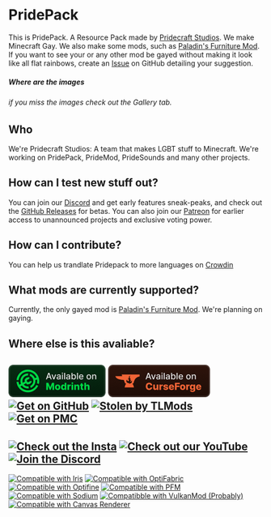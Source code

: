 <!-- Cuties -->
# PridePack
This is PridePack. A Resource Pack made by [Pridecraft Studios](https://github.com/pridecraft-studios). We make Minecraft Gay.
We also make some mods, such as [Paladin's Furniture Mod](https://modrinth.com/mod/paladins-furniture). If you want to see your  or any other mod be gayed without making it look like all flat rainbows, create an [Issue](https://github.com/Pridecraft-Studios/pridepack/issues/new) on GitHub detailing your suggestion.

##### Where are the images
###### if you miss the images check out the Gallery tab.
## Who
We're Pridecraft Studios: A team that makes LGBT stuff to Minecraft. We're working on PridePack, PrideMod, PrideSounds and many other projects.
## How can I test new stuff out?
You can join our [Discord](https://discord.pridecraft.gay) and get early features sneak-peaks, and check out the [GitHub Releases](https://github.com/Pridecraft-Studios/pridepack/releases) for betas.
You can also join our [Patreon](instert.patreon/here) for earlier access to unannounced projects and exclusive voting power.
## How can I contribute?
You can help us trandlate Pridepack to more languages on [Crowdin](here)

## What mods are currently supported?
Currently, the only gayed mod is [Paladin's Furniture Mod](https://modrinth.com/mod/paladins-furniture). We're planning on gaying.
## Where else is this avaliable?
[![Get on Modrinth](https://github.com/intergrav/devins-badges/blob/v3/assets/cozy/available/modrinth_64h.png?raw=true)](https://modrinth.com/resourcepack/pridepack) [![Get on CurseForge](https://github.com/intergrav/devins-badges/blob/v3/assets/cozy/available/curseforge_64h.png?raw=true)](https://www.curseforge.com/minecraft/texture-packs/pride-pack) [![Get on GitHub](https://github.com/Nu-Git/questionmark-badges/blob/main/pridepack-4.20/Avaliable%20on%20Github.png?raw=true)](https://github.com/Pridecraft-Studios/pridepack) [![Stolen by TLMods](https://github.com/Nu-Git/questionmark-badges/blob/main/pridepack-4.20/Stolen%20By%20TLMods.png?raw=true)](https://tlmods.org/en/resourcepacks/pride-pack-v3/) [![Get on PMC](https://github.com/Nu-Git/questionmark-badges/blob/main/badges/1Xpng/Avaliable%20On%20PMC@1x.png?raw=true)](https://www.planetminecraft.com/member/canalnu/)
---
[![Check out the Insta](https://github.com/Nu-Git/questionmark-badges/blob/main/pridepack-4.20/Check%20Out%20Instagram.png?raw=true)](https://www.instagram.com/pridecraftstudios/) [![Check out our YouTube](https://github.com/Nu-Git/questionmark-badges/blob/main/pridepack-4.20/Check%20Out%20Youtube.png?raw=true)](https://www.youtube.com/@PrideCraftStudios) [![Join the Discord](https://github.com/Nu-Git/questionmark-badges/blob/main/badges/1Xpng/Join%20the%20Discord@1x.png?raw=true)](https://discord.pridecraft.gay)
---
[![Compatible with Iris](https://github.com/Nu-Git/questionmark-badges/blob/main/badges/1Xpng/Compatible%20with%20Iris%20Shaders@1x-1.png?raw=true)](https://irisshaders.net/) [![Compatible with OptiFabric](https://github.com/Nu-Git/questionmark-badges/blob/main/badges/1Xpng/Compatible%20with%20Optifabric@1x.png?raw=true)](https://www.curseforge.com/minecraft/mc-mods/optifabric) [![Compatible with Optifine](https://github.com/Nu-Git/questionmark-badges/blob/main/badges/1Xpng/Compatible%20with%20Optifine@1x.png?raw=true)](https://optifine.net)
[![Compatible with PFM](https://github.com/Nu-Git/questionmark-badges/blob/main/badges/1Xpng/Compatible%20with%20PFM@1x.png?raw=true)](https://modrinth.com/mod/paladins-furniture) [![Compatible with Sodium](https://github.com/Nu-Git/questionmark-badges/blob/main/badges/1Xpng/Compatible%20with%20Sodium@1x.png?raw=true)](https://modrinth.com/mod/sodium)
[![Compatibble with VulkanMod (Probably)](https://github.com/Nu-Git/questionmark-badges/blob/main/pridepack-4.20/Compatible%20with%20VulkanMod.png?raw=true)](https://modrinth.com/mod/vulkanmod) [![Compatible with Canvas Renderer](https://github.com/Nu-Git/questionmark-badges/blob/main/pridepack-4.20/Compatible%20with%20Canvas.png?raw=true)](https://modrinth.com/mod/canvas)
<!--stackedit_data:
eyJoaXN0b3J5IjpbLTE0OTcwOTY0OSwxMTk0NzkxNTYzXX0=
-->